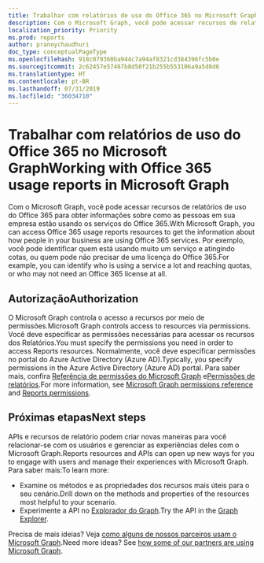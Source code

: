 ```yaml
---
title: Trabalhar com relatórios de uso do Office 365 no Microsoft Graph
description: Com o Microsoft Graph, você pode acessar recursos de relatórios de uso do Office 365 para obter informações sobre como as pessoas em sua empresa estão usando os serviços do Office 365. Por exemplo, você pode identificar quem está usando muito um serviço e atingindo cotas, ou quem pode não precisar de uma licença do Office 365.
localization_priority: Priority
ms.prod: reports
author: pranoychaudhuri
doc_type: conceptualPageType
ms.openlocfilehash: 918c079360ba944c7a94af8321cd384396fc5b0e
ms.sourcegitcommit: 2c62457e57467b8d50f21b255b553106a9a5d8d6
ms.translationtype: HT
ms.contentlocale: pt-BR
ms.lasthandoff: 07/31/2019
ms.locfileid: "36034710"
---
```

# <a name="working-with-office-365-usage-reports-in-microsoft-graph"></a><span data-ttu-id="00632-104">Trabalhar com relatórios de uso do Office 365 no Microsoft Graph</span><span class="sxs-lookup"><span data-stu-id="00632-104">Working with Office 365 usage reports in Microsoft Graph</span></span>

<span data-ttu-id="00632-105">Com o Microsoft Graph, você pode acessar recursos de relatórios de uso do Office 365 para obter informações sobre como as pessoas em sua empresa estão usando os serviços do Office 365.</span><span class="sxs-lookup"><span data-stu-id="00632-105">With Microsoft Graph, you can access Office 365 usage reports resources to get the information about how people in your business are using Office 365 services.</span></span> <span data-ttu-id="00632-106">Por exemplo, você pode identificar quem está usando muito um serviço e atingindo cotas, ou quem pode não precisar de uma licença do Office 365.</span><span class="sxs-lookup"><span data-stu-id="00632-106">For example, you can identify who is using a service a lot and reaching quotas, or who may not need an Office 365 license at all.</span></span>

## <a name="authorization"></a><span data-ttu-id="00632-107">Autorização</span><span class="sxs-lookup"><span data-stu-id="00632-107">Authorization</span></span>

<span data-ttu-id="00632-108">O Microsoft Graph controla o acesso a recursos por meio de permissões.</span><span class="sxs-lookup"><span data-stu-id="00632-108">Microsoft Graph controls access to resources via permissions.</span></span> <span data-ttu-id="00632-109">Você deve especificar as permissões necessárias para acessar os recursos dos Relatórios.</span><span class="sxs-lookup"><span data-stu-id="00632-109">You must specify the permissions you need in order to access Reports resources.</span></span> <span data-ttu-id="00632-110">Normalmente, você deve especificar permissões no portal do Azure Active Directory (Azure AD).</span><span class="sxs-lookup"><span data-stu-id="00632-110">Typically, you specify permissions in the Azure Active Directory (Azure AD) portal.</span></span> <span data-ttu-id="00632-111">Para saber mais, confira [Referência de permissões do Microsoft Graph](/graph/permissions-reference) e[Permissões de relatórios](/graph/permissions-reference#reports-permissions).</span><span class="sxs-lookup"><span data-stu-id="00632-111">For more information, see [Microsoft Graph permissions reference](/graph/permissions-reference) and [Reports permissions](/graph/permissions-reference#reports-permissions).</span></span>

## <a name="next-steps"></a><span data-ttu-id="00632-112">Próximas etapas</span><span class="sxs-lookup"><span data-stu-id="00632-112">Next steps</span></span>

<span data-ttu-id="00632-113">APIs e recursos de relatório podem criar novas maneiras para você relacionar-se com os usuários e gerenciar as experiências deles com o Microsoft Graph.</span><span class="sxs-lookup"><span data-stu-id="00632-113">Reports resources and APIs can open up new ways for you to engage with users and manage their experiences with Microsoft Graph.</span></span> <span data-ttu-id="00632-114">Para saber mais:</span><span class="sxs-lookup"><span data-stu-id="00632-114">To learn more:</span></span>

- <span data-ttu-id="00632-115">Examine os métodos e as propriedades dos recursos mais úteis para o seu cenário.</span><span class="sxs-lookup"><span data-stu-id="00632-115">Drill down on the methods and properties of the resources most helpful to your scenario.</span></span>
- <span data-ttu-id="00632-116">Experimente a API no [Explorador do Graph](https://developer.microsoft.com/graph/graph-explorer).</span><span class="sxs-lookup"><span data-stu-id="00632-116">Try the API in the [Graph Explorer](https://developer.microsoft.com/graph/graph-explorer).</span></span>

<span data-ttu-id="00632-p105">Precisa de mais ideias? Veja [como alguns de nossos parceiros usam o Microsoft Graph](https://developer.microsoft.com/graph/graph/examples#partners).</span><span class="sxs-lookup"><span data-stu-id="00632-p105">Need more ideas? See [how some of our partners are using Microsoft Graph](https://developer.microsoft.com/graph/graph/examples#partners).</span></span>
